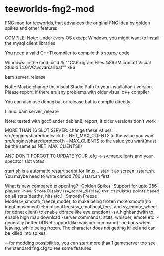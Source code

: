 # teeworlds-fng2-mod
FNG mod for teeworlds, that advances the original FNG idea by golden spikes and other features

COMPILE:
Note: Under every OS except Windows, you might want to install the mysql client libraries

You need a valid C++11 compiler to compile this source code

Windows:
in the cmd:
cmd /k ""C:\Program Files (x86)\Microsoft Visual Studio 14.0\VC\vcvarsall.bat"" x86 

bam server_release

Note: Maybe change the Visual Studio Path to your installation / version. Please report, if there are any problems with older visual c++ compiler

You can also use debug.bat or release.bat to compile directly.

Linux:
bam server_release

Note: tested with gcc5 under debian8, report, if older versions don't work


MORE THAN 16 SLOT SERVER:
change these values:
src/engine/shared/network.h - NET_MAX_CLIENTS to the value you want
src/engine/shared/protocol.h - MAX_CLIENTS to the value you want(must be the same as NET_MAX_CLIENTS!!)

AND DON'T FORGOT TO UPDATE YOUR .cfg -> sv_max_clients and your specator slot votes

start.sh is a automatic restart script for linux... start it as screen ./start.sh. You maybe need to write chmod 700 ./start.sh first

What is new compared to openfng?
-Golden Spikes
-Support for upto 256 players
-New Score Display (sv_score_display) that calculates points based on all stats(deaths, hits etc.)
-Smooth Freeze Mode(sv_smooth_freeze_mode), to make being frozen more smooth(no input movement)
-Emotional tees(sv_emotional_tees, and sv_emote_wheel for ddnet client) to enable ddrace like eye emotions
-sv_highbandwith to enable high map download
-server commands: stats, whisper, emote etc.
-generally better DDNet support(like whisper command)
-no bans when leaving, while being frozen. The character does not getting killed and can be killed into spikes

--for modding possibilities, you can start more than 1 gameserver too
see the standard fng.cfg to see some features
